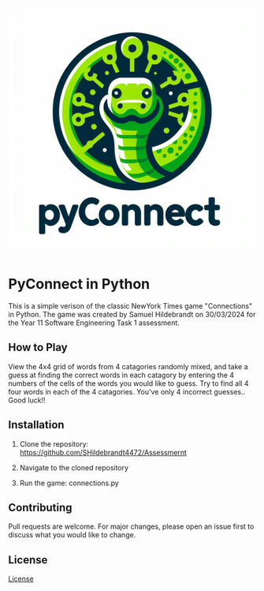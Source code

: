 ![Logo](https://github.com/SHildebrandt4472/Public/blob/main/PyConnect_logo.jpg?raw=true)

# PyConnect in Python

This is a simple verison of the classic NewYork Times game "Connections" in Python. The game was created by Samuel Hildebrandt on 30/03/2024 for the Year 11 Software Engineering Task 1 assessment.

## How to Play

View the 4x4 grid of words from 4 catagories randomly mixed, and take a guess at finding the correct words in each catagory by entering the 4 numbers of the cells of the words you would like to guess.
Try to find all 4 four words in each of the 4 catagories.
You've only 4 incorrect guesses..
Good luck!!

## Installation

1. Clone the repository:
   https://github.com/SHildebrandt4472/Assessmernt

2. Navigate to the cloned repository

3. Run the game:
   connections.py

## Contributing

Pull requests are welcome. For major changes, please open an issue first to discuss what you would like to change.

## License

[License](https://github.com/SHildebrandt4472/Assessmernt/blob/2d54f4022284d0cf219e869b8a317adac709359e/LICENSE)
